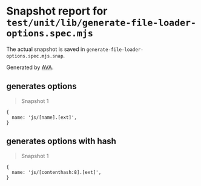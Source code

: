 # Snapshot report for `test/unit/lib/generate-file-loader-options.spec.mjs`

The actual snapshot is saved in `generate-file-loader-options.spec.mjs.snap`.

Generated by [AVA](https://avajs.dev).

## generates options

> Snapshot 1

    {
      name: 'js/[name].[ext]',
    }

## generates options with hash

> Snapshot 1

    {
      name: 'js/[contenthash:8].[ext]',
    }
